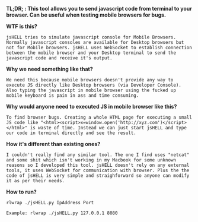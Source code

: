 **TL;DR; : This tool allows you to send javascript code from terminal to your browser. Can be useful when testing mobile browsers for bugs.**

**WTF is this?**

    jsHELL tries to simulate javascript console for Mobile Browsers. Normally javascript consoles are available for Desktop browsers but not for Mobile browsers. jsHELL uses WebSocket to establish connection between the mobile browser and your Desktop terminal to send the javascript code and receive it's output.

**Why we need something like that?**
    
    We need this because mobile browsers doesn't provide any way to execute JS directly like Desktop browsers (via Developer Console). Also typing the javascript in mobile browser using the fucked up mobile keyboard is pain in ass and time consuming.

**Why would anyone need to executed JS in mobile browser like this?**

    To find browser bugs. Creating a whole HTML page for executing a small JS code like "<html><script>x=window.open('http://xyz.com')</script></html>" is waste of time. Instead we can just start jsHELL and type our code in terminal directly and see the result.

**How it's different than existing ones?**

    I couldn't really find any similar tool. The one I find uses "netcat" and some shit which isn't working in my Macbook for some unknown reasons so I developed this tool. jsHELL doesn't rely on any external tools, it uses WebSocket for communication with browser. Plus the the code of jsHELL is very simple and straighforward so anyone can modify it as per their needs.

**How to run?** 

    rlwrap ./jsHELL.py IpAddress Port
    
    Example: rlwrap ./jsHELL.py 127.0.0.1 8080
    

